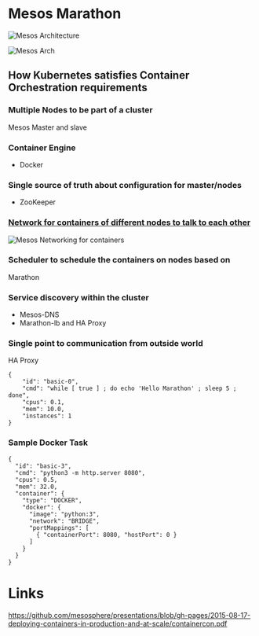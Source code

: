 # Mesos  Marathon 

![Mesos Architecture](http://mesos.apache.org/assets/img/documentation/architecture3.jpg)

![Mesos Arch](http://mesos.apache.org/assets/img/documentation/architecture-example.jpg)

## How Kubernetes satisfies Container Orchestration requirements 

### Multiple Nodes to be part of a cluster
Mesos Master and slave

### Container Engine
- Docker 

### Single source of truth about configuration for master/nodes
-  ZooKeeper

### [Network for containers of different nodes to talk to each other](http://mesos.apache.org/documentation/latest/networking-for-mesos-managed-containers/)
![Mesos Networking for containers](http://mesos.apache.org/assets/img/documentation/networking-architecture.png)

### Scheduler to schedule the containers on nodes based on
Marathon

### Service discovery within the cluster
- Mesos-DNS
- Marathon-lb and HA Proxy

### Single point to communication from outside world
HA Proxy


```
{
    "id": "basic-0", 
    "cmd": "while [ true ] ; do echo 'Hello Marathon' ; sleep 5 ; done",
    "cpus": 0.1,
    "mem": 10.0,
    "instances": 1
}
```


### Sample Docker Task

```
{
  "id": "basic-3",
  "cmd": "python3 -m http.server 8080",
  "cpus": 0.5,
  "mem": 32.0,
  "container": {
    "type": "DOCKER",
    "docker": {
      "image": "python:3",
      "network": "BRIDGE",
      "portMappings": [
        { "containerPort": 8080, "hostPort": 0 }
      ]
    }
  }
}
```



# Links

https://github.com/mesosphere/presentations/blob/gh-pages/2015-08-17-deploying-containers-in-production-and-at-scale/containercon.pdf

